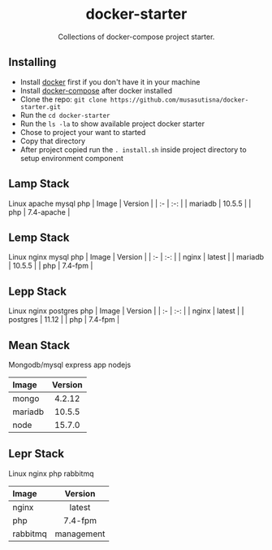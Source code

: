 <h1 align="center">docker-starter</h1>

<p align="center">
  Collections of docker-compose project starter.
</p>

## Installing
* Install  [docker](https://docs.docker.com/get-docker/)  first if you don't have it in your machine
* Install [docker-compose](https://docs.docker.com/compose/install) after docker installed
* Clone the repo: `git clone https://github.com/musasutisna/docker-starter.git`
* Run the `cd docker-starter`
* Run the `ls -la` to show available project docker starter
* Chose to project your want to started
* Copy that directory
* After project copied run the `. install.sh` inside project directory to setup environment component

## Lamp Stack
Linux apache mysql php
| Image | Version |
| :- | :-: |
| mariadb | 10.5.5 |
| php | 7.4-apache |

## Lemp Stack
Linux nginx mysql php
| Image | Version |
| :- | :-: |
| nginx | latest |
| mariadb | 10.5.5 |
| php | 7.4-fpm |

## Lepp Stack
Linux nginx postgres php
| Image | Version |
| :- | :-: |
| nginx | latest |
| postgres | 11.12 |
| php | 7.4-fpm |

## Mean Stack
Mongodb/mysql express app nodejs

| Image | Version |
| :- | :-: |
| mongo | 4.2.12 |
| mariadb | 10.5.5 |
| node | 15.7.0 |

## Lepr Stack
Linux nginx php rabbitmq

| Image | Version |
| :- | :-: |
| nginx | latest |
| php | 7.4-fpm |
| rabbitmq | management |
